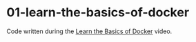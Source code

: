 # 01-learn-the-basics-of-docker

Code written during the [Learn the Basics of Docker](https://www.youtube.com/watch?v=pEYjB5OIfqk) video.
